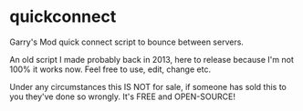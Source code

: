 # quickconnect
Garry's Mod quick connect script to bounce between servers.

An old script I made probably back in 2013, here to release because I'm not 100% it works now. Feel free to use, edit, change etc.

Under any circumstances this IS NOT for sale, if someone has sold this to you they've done so wrongly.
It's FREE and OPEN-SOURCE!
